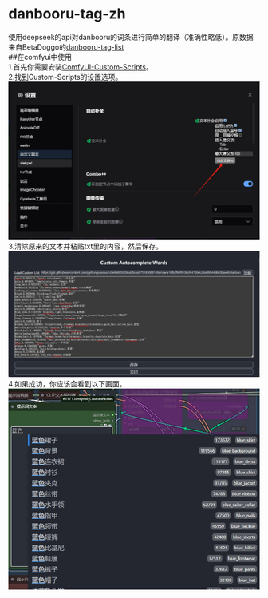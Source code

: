 # danbooru-tag-zh
使用deepseek的api对danbooru的词条进行简单的翻译（准确性略低）。原数据来自BetaDoggo的[danbooru-tag-list](https://github.com/BetaDoggo/danbooru-tag-list)<br>
##在comfyui中使用<br>
1.首先你需要安装[ComfyUI-Custom-Scripts](https://github.com/pythongosssss/ComfyUI-Custom-Scripts)。<br>
2.找到Custom-Scripts的设置选项。
![2](./image/2.png)
3.清除原来的文本并粘贴txt里的内容，然后保存。
![3](./image/3.png)
4.如果成功，你应该会看到以下画面。
![1](./image/1.png)
